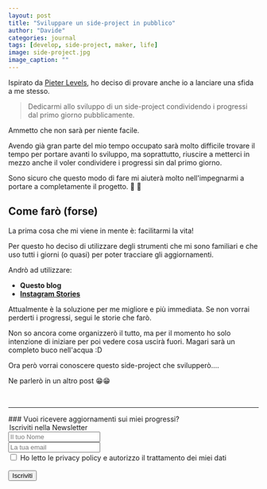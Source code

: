 ```yaml
---
layout: post
title: "Sviluppare un side-project in pubblico"
author: "Davide"
categories: journal
tags: [develop, side-project, maker, life]
image: side-project.jpg
image_caption: ""
---
```


Ispirato da <a href="https://levels.io/hoodmaps/" target="_blank">Pieter Levels</a>, ho deciso di provare anche io a lanciare una sfida a me stesso.

> Dedicarmi allo sviluppo di un side-project condividendo i progressi dal primo giorno pubblicamente.

Ammetto che non sarà per niente facile.

Avendo già gran parte del mio tempo occupato sarà molto difficile trovare il tempo per portare avanti lo sviluppo, ma soprattutto, riuscire a metterci in mezzo anche il voler condividere i progressi sin dal primo giorno.

Sono sicuro che questo modo di fare mi aiuterà molto nell'impegnarmi a portare a completamente il progetto. 💪 💪

## Come farò (forse)

La prima cosa che mi viene in mente è: facilitarmi la vita!

Per questo ho deciso di utilizzare degli strumenti che mi sono familiari e che uso tutti i giorni (o quasi) per poter tracciare gli aggiornamenti.

Andrò ad utilizzare:

* **Questo blog**
* **<a href="https://www.instagram.com/davidesicignani/" target="_blank">Instagram Stories</a>**

Attualmente è la soluzione per me migliore e più immediata.
Se non vorrai perderti i progressi, segui le storie che farò.

Non so ancora come organizzerò il tutto, ma per il momento ho solo intenzione di iniziare per poi vedere cosa uscirà fuori.
Magari sarà un completo buco nell'acqua :D

Ora però vorrai conoscere questo side-project che svilupperò..\..

Ne parlerò in un altro post 😁😁

<br>
<hr>
### Vuoi ricevere aggiornamenti sui miei progressi?

<form action="https://sprintstudio.us11.list-manage.com/subscribe/post?u=baa6a96ac00514e2d994c55e2&amp;id=10b14f6753" method="post" id="mc-embedded-subscribe-form" name="mc-embedded-subscribe-form" class="validate" target="_blank" validate>
	<legend>Iscriviti nella Newsletter</legend>
	<div class="form-group">
		<input type="text" name="FNAME" class="form-control" id="mce-FNAME" placeholder="Il tuo Nome" required="">
	</div>
	<div class="form-group">
		<input type="email" name="EMAIL" class="form-control required email" id="mce-EMAIL" placeholder="La tua email" required="">
	</div>
	<div class="form-group">
		<input type="checkbox" class="form-check-input" id="mce-MMERGE3" placeholder="Devi dare il consenso" value="SI" name="MMERGE3" required="">
    	<label class="form-check-label" for="mce-MMERGE3" >Ho letto le privacy policy e autorizzo il trattamento dei miei dati</label>
	</div>
	<br>
	<div class="form-group">
		<button type="submit" class="btn btn-default" value="Iscriviti" href="">Iscriviti</button>
	</div>
</form>
